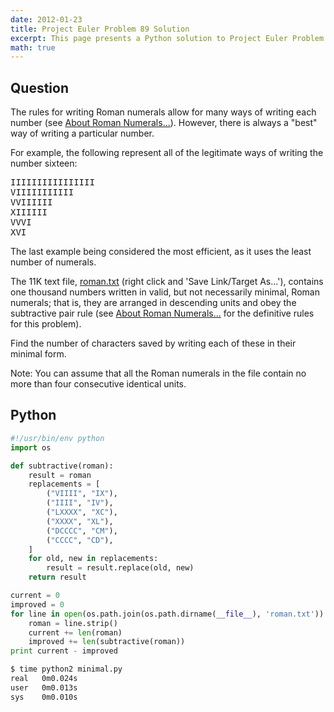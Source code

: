 ```yaml
---
date: 2012-01-23
title: Project Euler Problem 89 Solution
excerpt: This page presents a Python solution to Project Euler Problem 89.
math: true
---
```



## Question

<p>
The rules for writing Roman numerals allow for many ways of writing each number 
(see <a href="http://projecteuler.net/about=roman_numerals">About Roman Numerals...</a>). However, there 
is always a "best" way of writing a particular number.
</p>

<p>
For example, the following represent all of the legitimate ways of writing the number sixteen:
</p>

<pre>
IIIIIIIIIIIIIIII
VIIIIIIIIIII
VVIIIIII
XIIIIII
VVVI
XVI
</pre>

<p>
The last example being considered the most efficient, as it uses the least number 
of numerals.
</p>

<p>
The 11K text file, <a href="http://projecteuler.net/project/roman.txt">roman.txt</a> (right click and 
'Save Link/Target As...'), contains one thousand numbers written in valid, but not 
necessarily minimal, Roman numerals; that is, they are arranged in descending units 
and obey the subtractive pair rule (see <a href="http://projecteuler.net/about=roman_numerals">About Roman Numerals...</a> 
for the definitive rules for this problem).
</p>

<p>
Find the number of characters saved by writing each of these in their minimal form.
</p>

<p>
Note: You can assume that all the Roman numerals in the file contain no more than 
four consecutive identical units.
</p>






## Python

```python
#!/usr/bin/env python
import os

def subtractive(roman):
    result = roman
    replacements = [
        ("VIIII", "IX"), 
        ("IIII", "IV"), 
        ("LXXXX", "XC"), 
        ("XXXX", "XL"),
        ("DCCCC", "CM"), 
        ("CCCC", "CD"),
    ]
    for old, new in replacements:
        result = result.replace(old, new)
    return result

current = 0
improved = 0
for line in open(os.path.join(os.path.dirname(__file__), 'roman.txt')):
    roman = line.strip()
    current += len(roman)
    improved += len(subtractive(roman))
print current - improved
```


```bash
$ time python2 minimal.py
real   0m0.024s
user   0m0.013s
sys    0m0.010s
```



